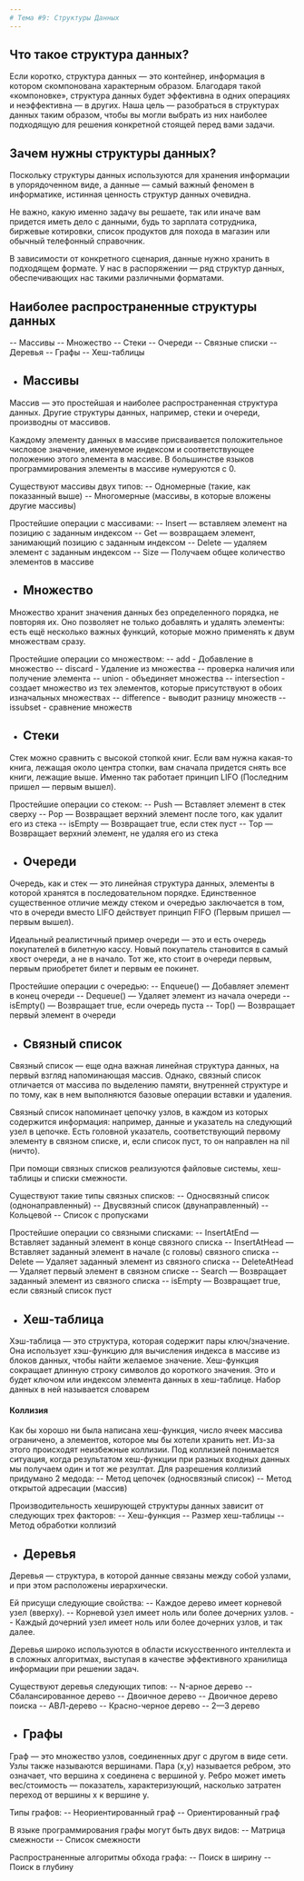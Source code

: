 ```yaml
---
# Тема #9: Структуры Данных
---
```


## Что такое структура данных?
Если коротко, структура данных — это контейнер, информация в котором скомпонована характерным образом. Благодаря такой «компоновке», структура данных будет эффективна в одних операциях и неэффективна — в других. Наша цель — разобраться в структурах данных таким образом, чтобы вы могли выбрать из них наиболее подходящую для решения конкретной стоящей перед вами задачи.

## Зачем нужны структуры данных?
Поскольку структуры данных используются для хранения информации в упорядоченном виде, а данные — самый важный феномен в информатике, истинная ценность структур данных очевидна.

Не важно, какую именно задачу вы решаете, так или иначе вам придется иметь дело с данными, будь то зарплата сотрудника, биржевые котировки, список продуктов для похода в магазин или обычный телефонный справочник.

В зависимости от конкретного сценария, данные нужно хранить в подходящем формате. У нас в распоряжении — ряд структур данных, обеспечивающих нас такими различными форматами.

## Наиболее распространенные структуры данных
-- Массивы
-- Множество
-- Стеки
-- Очереди
-- Связные списки
-- Деревья
-- Графы
-- Хеш-таблицы

- ## Массивы
Массив — это простейшая и наиболее распространенная структура данных. Другие структуры данных, например, стеки и очереди, производны от массивов.

Каждому элементу данных в массиве присваивается положительное числовое значение, именуемое индексом и соответствующее положению этого элемента в массиве. В большинстве языков программирования элементы в массиве нумеруются с 0.

Существуют массивы двух типов:
-- Одномерные (такие, как показанный выше)
-- Многомерные (массивы, в которые вложены другие массивы)

Простейшие операции с массивами:
-- Insert — вставляем элемент на позицию с заданным индексом
-- Get — возвращаем элемент, занимающий позицию с заданным индексом
-- Delete — удаляем элемент с заданным индексом
-- Size — Получаем общее количество элементов в массиве

- ## Множество
Множество хранит значения данных без определенного порядка, не повторяя их. Оно позволяет не только добавлять и удалять элементы: есть ещё несколько важных функций, которые можно применять к двум множествам сразу.

Простейшие операции со множеством:
-- add - Добавление в множество
-- discard - Удаление из множества
-- проверка наличия или получение элемента
-- union - объединяет множества
-- intersection - создает множество из тех элементов, которые присутствуют в обоих изначальных множествах
-- difference - выводит разницу множеств
-- issubset - сравнение множеств

- ## Стеки
Стек можно сравнить с высокой стопкой книг. Если вам нужна какая-то книга, лежащая около центра стопки, вам сначала придется снять все книги, лежащие выше. Именно так работает принцип LIFO (Последним пришел — первым вышел).

Простейшие операции со стеком:
-- Push — Вставляет элемент в стек сверху
-- Pop — Возвращает верхний элемент после того, как удалит его из стека
-- isEmpty — Возвращает true, если стек пуст
-- Top — Возвращает верхний элемент, не удаляя его из стека

- ## Очереди
Очередь, как и стек — это линейная структура данных, элементы в которой хранятся в последовательном порядке. Единственное существенное отличие между стеком и очередью заключается в том, что в очереди вместо LIFO действует принцип FIFO (Первым пришел — первым вышел).

Идеальный реалистичный пример очереди — это и есть очередь покупателей в билетную кассу. Новый покупатель становится в самый хвост очереди, а не в начало. Тот же, кто стоит в очереди первым, первым приобретет билет и первым ее покинет.

Простейшие операции с очередью:
-- Enqueue() — Добавляет элемент в конец очереди
-- Dequeue() — Удаляет элемент из начала очереди
-- isEmpty() — Возвращает true, если очередь пуста
-- Top() — Возвращает первый элемент в очереди

- ## Связный список
Связный список — еще одна важная линейная структура данных, на первый взгляд напоминающая массив. Однако, связный список отличается от массива по выделению памяти, внутренней структуре и по тому, как в нем выполняются базовые операции вставки и удаления.

Связный список напоминает цепочку узлов, в каждом из которых содержится информация: например, данные и указатель на следующий узел в цепочке. Есть головной указатель, соответствующий первому элементу в связном списке, и, если список пуст, то он направлен на nil (ничто).

При помощи связных списков реализуются файловые системы, хеш-таблицы и списки смежности.

Существуют такие типы связных списков:
-- Односвязный список (однонаправленный)
-- Двусвязный список (двунаправленный)
-- Кольцевой
-- Список с пропусками

Простейшие операции со связными списками:
-- InsertAtEnd — Вставляет заданный элемент в конце связного списка
-- InsertAtHead — Вставляет заданный элемент в начале (с головы) связного списка
-- Delete — Удаляет заданный элемент из связного списка
-- DeleteAtHead — Удаляет первый элемент в связном списке
-- Search — Возвращает заданный элемент из связного списка
-- isEmpty — Возвращает true, если связный список пуст

- ## Хеш-таблица
Хэш-таблица — это структура, которая содержит пары ключ/значение. Она использует хэш-функцию для вычисления индекса в массиве из блоков данных, чтобы найти желаемое значение. 
Хеш-функция сокращает длинную строку символов до короткого значения. Это и будет ключом или индексом элемента данных в хеш-таблице. Набор данных в ней называется словарем

#### Коллизия
Как бы хорошо ни была написана хеш-функция, число ячеек массива ограничено, а элементов, которое мы бы хотели хранить нет. Из-за этого происходят неизбежные коллизии. Под коллизией понимается ситуация, когда результатом хеш-функции при разных входных данных мы получаем один и тот же резултат. Для разрешения коллизий придумано 2 медода:
-- Метод цепочек (односвязный список)
-- Метод открытой адресации (массив)

Производительность хеширующей структуры данных зависит от следующих трех факторов:
-- Хеш-функция
-- Размер хеш-таблицы
-- Метод обработки коллизий

- ## Деревья
Деревья — структура, в которой данные связаны между собой узлами, и при этом расположены иерархически.

Ей присущи следующие свойства:
-- Каждое дерево имеет корневой узел (вверху).
-- Корневой узел имеет ноль или более дочерних узлов.
-- Каждый дочерний узел имеет ноль или более дочерних узлов, и так далее.

Деревья широко используются в области искусственного интеллекта и в сложных алгоритмах, выступая в качестве эффективного хранилища информации при решении задач.

Существуют деревья следующих типов:
-- N-арное дерево
-- Сбалансированное дерево
-- Двоичное дерево
-- Двоичное дерево поиска
-- АВЛ-дерево
-- Красно-черное дерево
-- 2—3 дерево

- ## Графы
Граф — это множество узлов, соединенных друг с другом в виде сети. Узлы также называются вершинами. Пара (x,y) называется ребром, это означает, что вершина x соединена с вершиной y. Ребро может иметь вес/стоимость — показатель, характеризующий, насколько затратен переход от вершины x к вершине y.

Типы графов:
-- Неориентированный граф
-- Ориентированный граф

В языке программирования графы могут быть двух видов:
-- Матрица смежности
-- Список смежности

Распространенные алгоритмы обхода графа:
-- Поиск в ширину
-- Поиск в глубину 